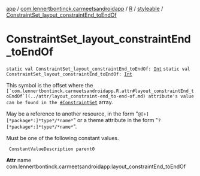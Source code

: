 [app](../../../index.md) / [com.lennertbontinck.carmeetsandroidapp](../../index.md) / [R](../index.md) / [styleable](index.md) / [ConstraintSet_layout_constraintEnd_toEndOf](./-constraint-set_layout_constraint-end_to-end-of.md)

# ConstraintSet_layout_constraintEnd_toEndOf

`static val ConstraintSet_layout_constraintEnd_toEndOf: `[`Int`](https://kotlinlang.org/api/latest/jvm/stdlib/kotlin/-int/index.html)
`static val ConstraintSet_layout_constraintEnd_toEndOf: `[`Int`](https://kotlinlang.org/api/latest/jvm/stdlib/kotlin/-int/index.html)

This symbol is the offset where the ``[`com.lennertbontinck.carmeetsandroidapp.R.attr#layout_constraintEnd_toEndOf`](../attr/layout_constraint-end_to-end-of.md) attribute's value can be found in the ``[`#ConstraintSet`](-constraint-set.md) array.

May be a reference to another resource, in the form "`@[+][*package*:]*type*/*name*`" or a theme attribute in the form "`?[*package*:]*type*/*name*`".

Must be one of the following constant values.

     ConstantValueDescription parent0

**Attr**
name com.lennertbontinck.carmeetsandroidapp:layout_constraintEnd_toEndOf

